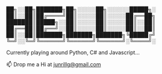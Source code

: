 ██╗░░██╗███████╗██╗░░░░░██╗░░░░░░█████╗░
██║░░██║██╔════╝██║░░░░░██║░░░░░██╔══██╗
███████║█████╗░░██║░░░░░██║░░░░░██║░░██║
██╔══██║██╔══╝░░██║░░░░░██║░░░░░██║░░██║
██║░░██║███████╗███████╗███████╗╚█████╔╝
╚═╝░░╚═╝╚══════╝╚══════╝╚══════╝░╚════╝░

Currently playing around Python, C# and Javascript...

📫 Drop me a Hi at junrillg@gmail.com
<!--
**junrillg/junrillg** is a ✨ _special_ ✨ repository because its `README.md` (this file) appears on your GitHub profile.

Here are some ideas to get you started:

- 🔭 I’m currently working on ...
- 🌱 I’m currently learning ...
- 👯 I’m looking to collaborate on ...
- 🤔 I’m looking for help with ...
- 💬 Ask me about ...
- 📫 How to reach me: ...
- 😄 Pronouns: ...
- ⚡ Fun fact: ...
-->
